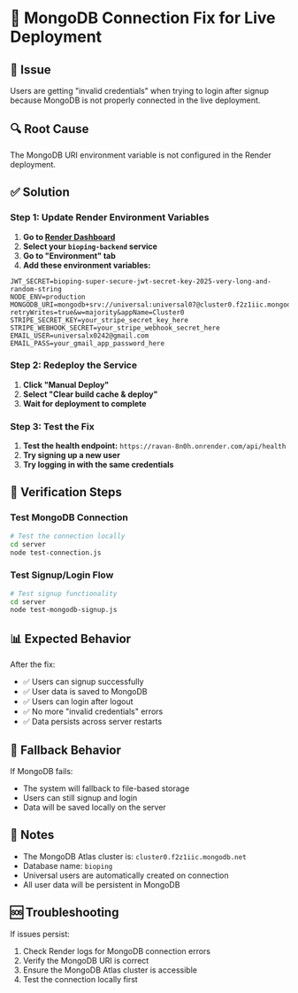 # 🔧 MongoDB Connection Fix for Live Deployment

## 🚨 Issue
Users are getting "invalid credentials" when trying to login after signup because MongoDB is not properly connected in the live deployment.

## 🔍 Root Cause
The MongoDB URI environment variable is not configured in the Render deployment.

## ✅ Solution

### Step 1: Update Render Environment Variables

1. **Go to [Render Dashboard](https://dashboard.render.com)**
2. **Select your `bioping-backend` service**
3. **Go to "Environment" tab**
4. **Add these environment variables:**

```
JWT_SECRET=bioping-super-secure-jwt-secret-key-2025-very-long-and-random-string
NODE_ENV=production
MONGODB_URI=mongodb+srv://universal:universal07@cluster0.f2z1iic.mongodb.net/bioping?retryWrites=true&w=majority&appName=Cluster0
STRIPE_SECRET_KEY=your_stripe_secret_key_here
STRIPE_WEBHOOK_SECRET=your_stripe_webhook_secret_here
EMAIL_USER=universalx0242@gmail.com
EMAIL_PASS=your_gmail_app_password_here
```

### Step 2: Redeploy the Service

1. **Click "Manual Deploy"**
2. **Select "Clear build cache & deploy"**
3. **Wait for deployment to complete**

### Step 3: Test the Fix

1. **Test the health endpoint:** `https://ravan-8n0h.onrender.com/api/health`
2. **Try signing up a new user**
3. **Try logging in with the same credentials**

## 🧪 Verification Steps

### Test MongoDB Connection
```bash
# Test the connection locally
cd server
node test-connection.js
```

### Test Signup/Login Flow
```bash
# Test signup functionality
cd server
node test-mongodb-signup.js
```

## 📊 Expected Behavior

After the fix:
- ✅ Users can signup successfully
- ✅ User data is saved to MongoDB
- ✅ Users can login after logout
- ✅ No more "invalid credentials" errors
- ✅ Data persists across server restarts

## 🔄 Fallback Behavior

If MongoDB fails:
- The system will fallback to file-based storage
- Users can still signup and login
- Data will be saved locally on the server

## 📝 Notes

- The MongoDB Atlas cluster is: `cluster0.f2z1iic.mongodb.net`
- Database name: `bioping`
- Universal users are automatically created on connection
- All user data will be persistent in MongoDB

## 🆘 Troubleshooting

If issues persist:
1. Check Render logs for MongoDB connection errors
2. Verify the MongoDB URI is correct
3. Ensure the MongoDB Atlas cluster is accessible
4. Test the connection locally first 